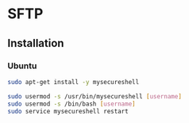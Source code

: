 # SFTP

## Installation

### Ubuntu

```sh
sudo apt-get install -y mysecureshell
```

```sh
sudo usermod -s /usr/bin/mysecureshell [username]
sudo usermod -s /bin/bash [username]
sudo service mysecureshell restart
```
